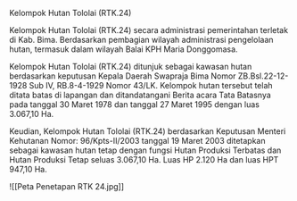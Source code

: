 Kelompok Hutan Tololai (RTK.24)

Kelompok Hutan Tololai (RTK.24) secara administrasi pemerintahan terletak di Kab. Bima. Berdasarkan pembagian wilayah administrasi pengelolaan hutan, termasuk dalam wilayah Balai KPH Maria Donggomasa.

Kelompok Hutan Tololai (RTK.24) ditunjuk sebagai kawasan hutan berdasarkan keputusan Kepala Daerah Swapraja Bima Nomor ZB.Bsl.22-12-1928 Sub IV, RB.8-4-1929 Nomor 43/LK. Kelompok hutan tersebut telah ditata batas di lapangan dan ditandatangani Berita acara Tata Batasnya pada tanggal 30 Maret 1978 dan tanggal 27 Maret 1995 dengan luas 3.067,10 Ha.

Keudian, Kelompok Hutan Tololai (RTK.24) berdasarkan Keputusan Menteri Kehutanan Nomor: 96/Kpts-II/2003 tanggal 19 Maret 2003 ditetapkan sebagai kawasan hutan tetap dengan fungsi Hutan Produksi Terbatas dan Hutan Produksi Tetap seluas 3.067,10 Ha. Luas HP 2.120 Ha dan luas HPT 947,10 Ha.

![[Peta Penetapan RTK 24.jpg]]